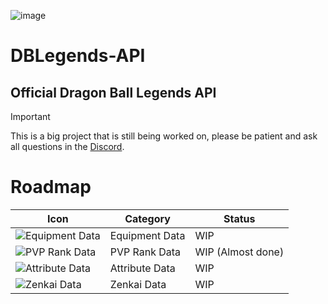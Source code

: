 ![image](https://github.com/user-attachments/assets/c5eddbd5-ef22-4219-9bb0-171cfd9db0dc)
# DBLegends-API
## Official Dragon Ball Legends API

> [!IMPORTANT]
> This is a big project that is still being worked on, please be patient and ask all questions in the [Discord](https://discord.gg/NBxTbEMznf).


# Roadmap
| Icon                                                                                                                | Category           | Status                |
|---------------------------------------------------------------------------------------------------------------------|--------------------|-----------------------|
| ![Equipment Data](https://media.discordapp.net/attachments/1083177150569525259/1083178660284084275/EqIco_frmGold.png?ex=674da27d&is=674c50fd&hm=e911ba64b18e48d2d6264f4ad6d5dc3a3aa50d264b4231de589841589d149d28&=&format=webp&quality=lossless&width=127&height=127) | Equipment Data     | WIP                   |
| ![PVP Rank Data](https://github.com/user-attachments/assets/df9e75ff-e124-477d-bd23-8988e9212124) | PVP Rank Data      | WIP (Almost done)     |
| ![Attribute Data](https://github.com/user-attachments/assets/8232b049-e9a1-4537-9abe-9eeaf54c3a05)  | Attribute Data     | WIP                   |
| ![Zenkai Data](https://github.com/user-attachments/assets/663adef6-bf48-4281-ade3-fb3fda8f6178)  | Zenkai Data        | WIP                   |

